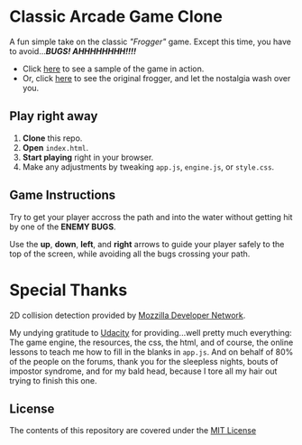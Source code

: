 # Classic Arcade Game Clone

A fun simple take on the classic _"Frogger"_ game. Except this time, you have to avoid..._**BUGS! AHHHHHHHH!!!!**_
  - Click [here](https://www.youtube.com/watch?v=SxeHV1kt7iU&feature=youtu.be) to see a sample of the game in action.
  - Or, click [here](https://www.youtube.com/watch?v=oc7DQz6U08k) to see the original frogger, and let the nostalgia wash over you.

## Play right away

  1. **Clone** this repo.
  2. **Open** `index.html`.
  3. **Start playing** right in your browser.
  4. Make any adjustments by tweaking `app.js`, `engine.js`, or `style.css`.

## Game Instructions

Try to get your player accross the path and into the water without getting hit by one of the **ENEMY BUGS**.

Use the **up**, **down**, **left**, and **right** arrows to guide your player safely to the top of the screen, while avoiding all the bugs crossing your path.

# Special Thanks

2D collision detection provided by [Mozzilla Developer Network](https://developer.mozilla.org/en-US/docs/Games/Techniques/2D_collision_detection).

My undying gratitude to [Udacity](Udacity.com) for providing...well pretty much everything: The game engine, the resources, the css, the html, and of course, the online lessons to teach me how to fill in the blanks in `app.js`. And on behalf of 80% of the people on the forums, thank you for the sleepless nights, bouts of impostor syndrome, and for my bald head, because I tore all my hair out trying to finish this one.

## License

The contents of this repository are covered under the [MIT License](mickeytotes/frontend-nanodegree-arcade-game/License.txt)
